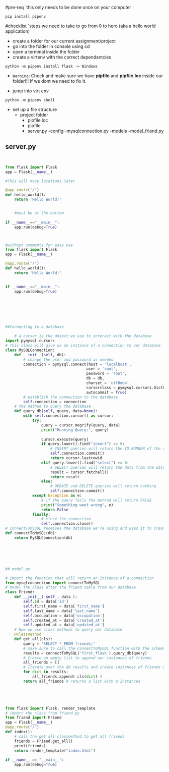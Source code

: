 #pre-req
`this only needs to be done once on your computer
```````
pip install pipenv
```````

#checklist 
`steps we need to take to go from 0 to hero (aka a hello world application)

- create a folder for  our current assignment/project
- go into the folder in console using cd 
- open a terminal inside the folder
- create a virtenv with the correct dependantcies 
````
python -m pipenv install flask -> Windows
````
- `Warning`: Check and make sure we have __pipfile__ and __pipfile.loc__ inside our folder!!! If we dont we need to fix it. 

- jump into virt env
```
python -m pipenv shell
```

- set up a file structure 
    - project folder
        - pipfile.loc
        - pipfile
        - server.py
        -config
            -mysqlconnection.py
        -models
            -model_friend.py

## server.py
````py 


from flask import Flask
app = Flask(__name__)

#This will move locations later

@app.route('/')
def hello_world():
    return 'Hello World!'


    #must be at the bottom
    
if __name__=="__main__":
    app.run(debug=True)



#without comments for easy use
from flask import Flask
app = Flask(__name__)

@app.route('/')
def hello_world():
    return 'Hello World!'

    
if __name__=="__main__":
    app.run(debug=True)







##Connecting to a database

    # a cursor is the object we use to interact with the database
import pymysql.cursors
# this class will give us an instance of a connection to our database
class MySQLConnection:
    def __init__(self, db):
        # change the user and password as needed
        connection = pymysql.connect(host = 'localhost',
                                    user = 'root', 
                                    password = 'root', 
                                    db = db,
                                    charset = 'utf8mb4',
                                    cursorclass = pymysql.cursors.DictCursor,
                                    autocommit = True)
        # establish the connection to the database
        self.connection = connection
    # the method to query the database
    def query_db(self, query, data=None):
        with self.connection.cursor() as cursor:
            try:
                query = cursor.mogrify(query, data)
                print("Running Query:", query)
     
                cursor.execute(query)
                if query.lower().find("insert") >= 0:
                    # INSERT queries will return the ID NUMBER of the row inserted
                    self.connection.commit()
                    return cursor.lastrowid
                elif query.lower().find("select") >= 0:
                    # SELECT queries will return the data from the database as a LIST OF DICTIONARIES
                    result = cursor.fetchall()
                    return result
                else:
                    # UPDATE and DELETE queries will return nothing
                    self.connection.commit()
            except Exception as e:
                # if the query fails the method will return FALSE
                print("Something went wrong", e)
                return False
            finally:
                # close the connection
                self.connection.close() 
# connectToMySQL receives the database we're using and uses it to create an instance of MySQLConnection
def connectToMySQL(db):
    return MySQLConnection(db)






## model.py

# import the function that will return an instance of a connection
from mysqlconnection import connectToMySQL
# model the class after the friend table from our database
class Friend:
    def __init__( self , data ):
        self.id = data['id']
        self.first_name = data['first_name']
        self.last_name = data['last_name']
        self.occupation = data['occupation']
        self.created_at = data['created_at']
        self.updated_at = data['updated_at']
    # Now we use class methods to query our database
    @classmethod
    def get_all(cls):
        query = "SELECT * FROM friends;"
        # make sure to call the connectToMySQL function with the schema you are targeting.
        results = connectToMySQL('first_flask').query_db(query)
        # Create an empty list to append our instances of friends
        all_friends = []
        # Iterate over the db results and create instances of friends with cls.
        for dict in results:
            all_friends.append( cls(dict) )
        return all_friends # returns a list with a instances
            




from flask import Flask, render_template
# import the class from friend.py
from friend import Friend
app = Flask(__name__)
@app.route("/")
def index():
    # call the get all classmethod to get all friends
    friends = Friend.get_all()
    print(friends)
    return render_template("index.html")
            
if __name__ == "__main__":
    app.run(debug=True)



